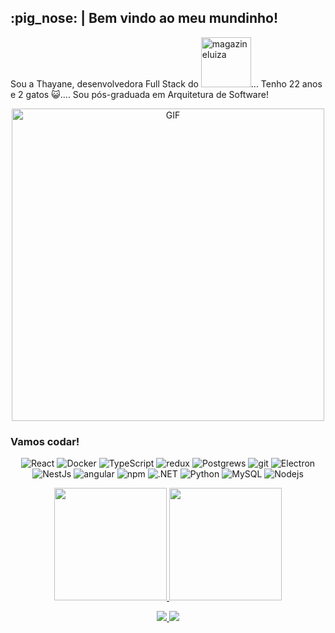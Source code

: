 <h2>:pig_nose: | Bem vindo ao meu mundinho!</h2>

<p> Sou a Thayane, desenvolvedora Full Stack do <img hight="25" width="80" alt="magazineluiza" src="https://seeklogo.com/images/L/luizalabs-logo-1656CE2B2D-seeklogo.com.png">... Tenho 22 anos e 2 gatos 😺.... Sou pós-graduada em Arquitetura de Software!</p>

<p align="center"><img hight="400" width="500" alt="GIF" align="center" src="https://i.pinimg.com/originals/66/48/bd/6648bd486f7268c8f8d18e3f68d2385f.gif"></p>

<h3>Vamos codar!</h3>

<p align="center">
  <img alt="React" src="https://img.shields.io/badge/-React-45b8d8?style=flat-square&logo=react&logoColor=white" />
  <img alt="Docker" src="https://img.shields.io/badge/-Docker-46a2f1?style=flat-square&logo=docker&logoColor=white" />
  <img alt="TypeScript" src="https://img.shields.io/badge/-TypeScript-007ACC?style=flat-square&logo=typescript&logoColor=white" />
  <img alt="redux" src="https://img.shields.io/badge/-Redux-764ABC?style=flat-square&logo=redux&logoColor=white" />
  <img alt="Postgrews" src="https://img.shields.io/badge/-Postgres-5E3B96?style=flat-square&logo=postgresql&logoColor=white" />
  <img alt="git" src="https://img.shields.io/badge/-Git-F05032?style=flat-square&logo=git&logoColor=white" />
  <img alt="Electron" src="https://img.shields.io/badge/-Electron-f06032?style=flat-square&logo=electron&logoColor=white" />
  <img alt="NestJs" src="https://img.shields.io/badge/-NestJs-ea2845?style=flat-square&logo=nestjs&logoColor=white" />
  <img alt="angular" src="https://img.shields.io/badge/-Angular-DD0031?style=flat-square&logo=angular&logoColor=white" />
  <img alt="npm" src="https://img.shields.io/badge/-NPM-CB3837?style=flat-square&logo=npm&logoColor=white" />
  <img alt=".NET" src="https://img.shields.io/badge/-.NET-E34F26?style=flat-square&logo=.net&logoColor=white" />
  <img alt="Python" src="https://img.shields.io/badge/-Python-F7B93E?style=flat-square&logo=python&logoColor=white" />
  <img alt="MySQL" src="https://img.shields.io/badge/-MySQL-13aa52?style=flat-square&logo=mysql&logoColor=white" />
  <img alt="Nodejs" src="https://img.shields.io/badge/-Nodejs-43853d?style=flat-square&logo=Node.js&logoColor=white" />
</p>

<p align="center">
<a href="https://github.com/thayaneBomfims">
<img height="180em" src="https://github-readme-stats.vercel.app/api/top-langs/?username=thayaneBomfims&layout=compact&langs_count=7&theme=midnight-purple"/>
<img height="180em" src="https://github-readme-stats.vercel.app/api?username=thayaneBomfims&show_icons=true&theme=midnight-purple&include_all_commits=true&count_private=true"/>
</p>

<p align="center">
<a href="https://www.instagram.com/thathaybfim/" alt="Instagram" target="_blank">
  <img src="https://img.shields.io/badge/-Instagram-DF0174?style=for-the-badge&labelColor=df014f&logo=instagram&logoColor=white&link=https://www.instagram.com/thathaybfim/">
</a>

<a href="https://discord.gg/jcRtxPeg" alt="Discord" target="_blank">
  <img src="https://img.shields.io/badge/-Discord-7289DA?style=for-the-badge&labelColor=5d77d4&logo=discord&logoColor=white&link=https://discord.gg/jcRtxPeg">
</a>
</p>
